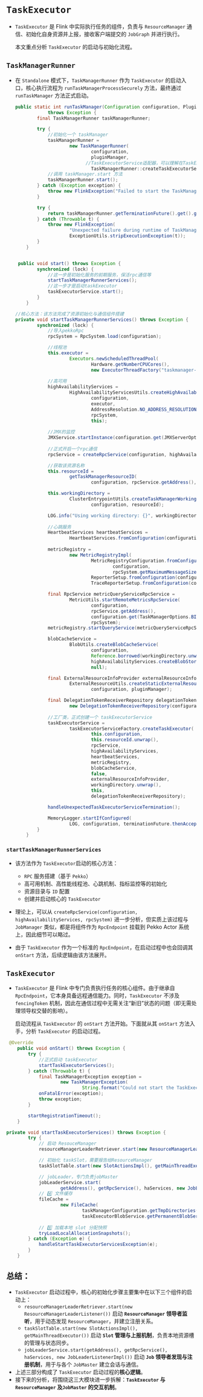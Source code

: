 # `TaskExecutor`

- `TaskExecutor` 是 Flink 中实际执行任务的组件，负责与 `ResourceManager` 通信、初始化自身资源并上报，接收客户端提交的 `JobGraph` 并进行执行。

  本文重点分析 `TaskExecutor` 的启动与初始化流程。

## `TaskManagerRunner`

- 在 `Standalone` 模式下，`TaskManagerRunner` 作为 `TaskExecutor` 的启动入口，核心执行流程为 `runTaskManagerProcessSecurely` 方法，最终通过 `runTaskManager` 方法正式启动。

  ~~~java
  public static int runTaskManager(Configuration configuration, PluginManager pluginManager)
              throws Exception {
          final TaskManagerRunner taskManagerRunner;
  
          try {
              //初始化一个 taskManager
              taskManagerRunner =
                      new TaskManagerRunner(
                              configuration,
                              pluginManager,
                  			//TaskExecutorService适配器，可以理解在TaskExecutor和TaskManagerRunner之间的设配器
                              TaskManagerRunner::createTaskExecutorService);
              //调用 taskManager.start 方法
              taskManagerRunner.start();
          } catch (Exception exception) {
              throw new FlinkException("Failed to start the TaskManagerRunner.", exception);
          }
  
          try {
              return taskManagerRunner.getTerminationFuture().get().getExitCode();
          } catch (Throwable t) {
              throw new FlinkException(
                      "Unexpected failure during runtime of TaskManagerRunner.",
                      ExceptionUtils.stripExecutionException(t));
          }
      }
  
  
   public void start() throws Exception {
          synchronized (lock) {
              //这一步是初始化服务的前期服务，保活rpc通信等
              startTaskManagerRunnerServices();
              //这一步才是启动taskExecutor
              taskExecutorService.start();
          }
      }
  
  //核心方法：该方法完成了资源初始化与通信组件搭建
  private void startTaskManagerRunnerServices() throws Exception {
          synchronized (lock) {
              //导入pekkoRpc
              rpcSystem = RpcSystem.load(configuration);
  
              //线程池
              this.executor =
                      Executors.newScheduledThreadPool(
                              Hardware.getNumberCPUCores(),
                              new ExecutorThreadFactory("taskmanager-future"));
  			
              //高可用
              highAvailabilityServices =
                      HighAvailabilityServicesUtils.createHighAvailabilityServices(
                              configuration,
                              executor,
                              AddressResolution.NO_ADDRESS_RESOLUTION,
                              rpcSystem,
                              this);
  			
              //JMX的监控
              JMXService.startInstance(configuration.get(JMXServerOptions.JMX_SERVER_PORT));
  			
              //正式开启一个rpc通信
              rpcService = createRpcService(configuration, highAvailabilityServices, rpcSystem);
  
              //获取该资源名称
              this.resourceId =
                      getTaskManagerResourceID(
                              configuration, rpcService.getAddress(), rpcService.getPort());
  
              this.workingDirectory =
                      ClusterEntrypointUtils.createTaskManagerWorkingDirectory(
                              configuration, resourceId);
  
              LOG.info("Using working directory: {}", workingDirectory);
  			
              //心跳服务
              HeartbeatServices heartbeatServices =
                      HeartbeatServices.fromConfiguration(configuration);
  			
              metricRegistry =
                      new MetricRegistryImpl(
                              MetricRegistryConfiguration.fromConfiguration(
                                      configuration,
                                      rpcSystem.getMaximumMessageSizeInBytes(configuration)),
                              ReporterSetup.fromConfiguration(configuration, pluginManager),
                              TraceReporterSetup.fromConfiguration(configuration, pluginManager));
  
              final RpcService metricQueryServiceRpcService =
                      MetricUtils.startRemoteMetricsRpcService(
                              configuration,
                              rpcService.getAddress(),
                              configuration.get(TaskManagerOptions.BIND_HOST),
                              rpcSystem);
              metricRegistry.startQueryService(metricQueryServiceRpcService, resourceId.unwrap());
  
              blobCacheService =
                      BlobUtils.createBlobCacheService(
                              configuration,
                              Reference.borrowed(workingDirectory.unwrap().getBlobStorageDirectory()),
                              highAvailabilityServices.createBlobStore(),
                              null);
  
              final ExternalResourceInfoProvider externalResourceInfoProvider =
                      ExternalResourceUtils.createStaticExternalResourceInfoProviderFromConfig(
                              configuration, pluginManager);
  
              final DelegationTokenReceiverRepository delegationTokenReceiverRepository =
                      new DelegationTokenReceiverRepository(configuration, pluginManager);
  			
              //工厂类，正式创建一个 taskExecutorService
              taskExecutorService =
                      taskExecutorServiceFactory.createTaskExecutor(
                              this.configuration,
                              this.resourceId.unwrap(),
                              rpcService,
                              highAvailabilityServices,
                              heartbeatServices,
                              metricRegistry,
                              blobCacheService,
                              false,
                              externalResourceInfoProvider,
                              workingDirectory.unwrap(),
                              this,
                              delegationTokenReceiverRepository);
  
              handleUnexpectedTaskExecutorServiceTermination();
  
              MemoryLogger.startIfConfigured(
                      LOG, configuration, terminationFuture.thenAccept(ignored -> {}));
          }
      }
  ~~~

### `startTaskManagerRunnerServices`

- 该方法作为 `TaskExecutor`启动的核心方法：
  - `RPC` 服务搭建（基于 `Pekko`）
  - 高可用机制、高性能线程池、心跳机制、指标监控等的初始化
  - 资源目录与 `ID` 配置
  - 创建并启动核心的 `TaskExecutor`

- 理论上，可以从 `createRpcService(configuration, highAvailabilityServices, rpcSystem)` 进一步分析，但实质上该过程与 `JobManager` 类似，都是将组件作为 `RpcEndpoint` 挂载到 Pekko Actor 系统上，因此细节可以略过。
- 由于 `TaskExecutor` 作为一个标准的 `RpcEndpoint`，在启动过程中也会回调其 `onStart` 方法，后续逻辑由该方法展开。

## `TaskExecutor`

- `TaskExecutor` 是 Flink 中专门负责执行任务的核心组件。由于继承自 `RpcEndpoint`，它本身具备远程通信能力。同时，`TaskExecutor` 不涉及 `fencingToken` 机制，因此在通信过程中无需关注“新旧”状态的问题（即无需处理领导权交替的影响）。

  启动流程从 `TaskExecutor` 的 `onStart` 方法开始。下面就从其 `onStart` 方法入手，分析 `TaskExecutor` 的启动过程。

~~~java
 @Override
    public void onStart() throws Exception {
        try {
            //正式启动 taskExecutor
            startTaskExecutorServices();
        } catch (Throwable t) {
            final TaskManagerException exception =
                    new TaskManagerException(
                            String.format("Could not start the TaskExecutor %s", getAddress()), t);
            onFatalError(exception);
            throw exception;
        }

        startRegistrationTimeout();
    }

private void startTaskExecutorServices() throws Exception {
        try {
            // 启动 ResouceManager
            resourceManagerLeaderRetriever.start(new ResourceManagerLeaderListener());

            // 初始化 taskSlot，需要报告给ResourceManager
            taskSlotTable.start(new SlotActionsImpl(), getMainThreadExecutor());

            // jobLeader，专门负责jobMaster
            jobLeaderService.start(
                    getAddress(), getRpcService(), haServices, new JobLeaderListenerImpl());
   			// 4️⃣ 文件缓存
            fileCache =
                    new FileCache(
                            taskManagerConfiguration.getTmpDirectories(),
                            taskExecutorBlobService.getPermanentBlobService());
			
            // 5️⃣ 加载本地 slot 分配快照
            tryLoadLocalAllocationSnapshots();
        } catch (Exception e) {
            handleStartTaskExecutorServicesException(e);
        }
    }
~~~

## 总结：

- `TaskExecutor` 启动过程中，核心的初始化步骤主要集中在以下三个组件的启动上：
  - `resourceManagerLeaderRetriever.start(new ResourceManagerLeaderListener())`
     启动 **`ResourceManager` 领导者监听**，用于动态发现 `ResourceManager`，并建立注册关系。
  - `taskSlotTable.start(new SlotActionsImpl(), getMainThreadExecutor())`
     启动 **`Slot` 管理与上报机制**，负责本地资源槽的管理与状态同步。
  - `jobLeaderService.start(getAddress(), getRpcService(), haServices, new JobLeaderListenerImpl())`
     启动 **`Job` 领导者发现与注册机制**，用于与各个 `JobMaster` 建立会话与通信。
- 上述三部分构成了 `TaskExecutor` 启动过程的**核心逻辑**。
- 接下来的分析，将围绕这三大模块进一步拆解：**`TaskExecutor` 与 `ResourceManager` 及`JobMaster` 的交互机制**。
